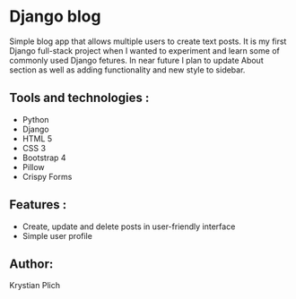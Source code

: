 # Django blog
Simple blog app that allows multiple users to create text posts. It is my first Django full-stack project when I wanted to experiment and learn some of commonly used Django fetures. In near future I plan to update About section as well as adding functionality and new style to sidebar.

## Tools and technologies :
* Python
* Django
* HTML 5
* CSS 3
* Bootstrap 4
* Pillow
* Crispy Forms

## Features : 
* Create, update and delete posts in user-friendly interface
* Simple user profile

## Author:
Krystian Plich
